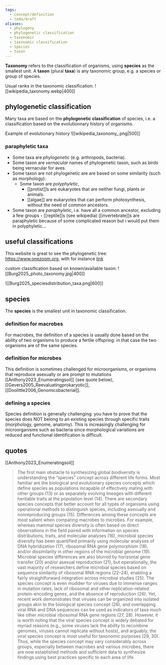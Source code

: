 ```yaml
---
tags:
  - concept/definition
  - todo/draft
aliases:
  - phylogeny
  - phylogenetic classification
  - taxonomic
  - taxonomic classification
  - species
  - taxon
---
```

**Taxonomy** refers to the classification of organisms, using **species** as the smallest unit.
A **taxon** (plural **taxa**) is any taxonomic group, e.g. a species or group of species.

Usual ranks in the taxonomic classification:
![[wikipedia_taxonomy.webp|400]]
## phylogenetic classification
Many taxa are based on the **phylogenetic classification** of species, i.e. a classification based on the evolutionnary history of organisms.

Example of evolutionary history
![[wikipedia_taxonomy_.png|500]]

### paraphyletic taxa
- Some taxa are *phylogenetic* (e.g. arthropods, bacteria).
- Some taxon are *vernacular* names of phylogenetic taxon, such as birds being vernacular for aves.
- Some taxon are not phylogenetic are are based on some similarity (such as morphology):
	- Some taxon are *polyphyletic*,
		- [[protist]]s are eukaryotes that are neither fungi, plants or animals.
		-  [[algae]] are eukaryotes that can perform photosynthesis, without the need of common ancestors.
- Some taxon are *paraphyletic*, i.e. have all a common ancestor, excluding a few groups
		- [[reptile]]s (see wikipedia)
[[invertebrate]]s are paraphyletic because of some complicated reason but i would put them in polyphyletic... 

## useful classifications
This website is great to see the phylogenetic tree:
https://www.onezoom.org, with for instance [link](https://www.onezoom.org/life/@Mollusca=802117?otthome=%40Nematoda%3D395057&cols=popularity&highlight=path%3A%40Nematoda%3D395057&highlight=path%3A%40Lumbricus%3D316461&highlight=path%3A%40Arthropoda%3D632179&highlight=path%3A%40Mollusca%3D802117&highlight=path%3A%40Aves%3D81461&highlight=path%3A%40Sauropsida%3D639642&highlight=path%3A%40Amphibia%3D544595&highlight=path%3A%40salmonid_fish%3D4138003&highlight=path%3A%40Fungi%3D352914&highlight=path%3A%40Mytilus_edulis%3D499751#x966,y667,w0.5662)

custom classification based on known/available taxon:
![[Burg2025_photo_taxonomy.jpg|400]]

![[Burg2025_speciesdistribution_taxa.png|600]]
## species
 The **species** is the smallest unit in taxonomic classification.
### definition for macrobes
 For macrobes, the definition of a species is usually done based on the ability of two organisms to produce a fertile offspring: in that case the two organisms are of the same species. 
### definition for microbes
 This definition is sometimes challenged for microorganisms, or organisms that reproduce asexually or are prompt to mutations  [[Anthony2023_Enumeratingsoil]] (see quote below), [[Gevers2005_Reevaluatingprokaryotic]], [[Doolittle2006_Genomicsbacterial]].
### defining a species
Species definition is generally challenging: you have to prove that the species does NOT belong to an existing species through specific traits (morphology, genome, anatomy). This is increasingly challenging for microorganisms such as bacteria since morphological variations are reduced and functional identification is difficult.

## quotes
[[Anthony2023_Enumeratingsoil]]
> The first main obstacle to synthesizing global biodiversity is understanding the “species” concept across different life forms. Most familiar are the biological and evolutionary species concepts which define species as populations incapable of effectively mating with other groups (13) or as separately evolving lineages with different heritable traits at the population level (14). There are secondary species concepts that better account for all types of organisms using operational methods to distinguish species, including asexually and nonreproducing groups (15). Differences among these concepts are most salient when comparing macrobes to microbes. For example, whereas mammal species diversity is often based on direct observations in the field paired with information on species distributions, traits, and molecular analyses (16), microbial species diversity has been quantified primarily using molecular analyses of DNA hybridization (17), ribosomal RNA gene polymorphism (18), and/or dissimilarity in other regions of the microbial genome (19). Microbial species differences are also blurred by horizontal gene transfer (20) and/or asexual reproduction (21), but operationally, the vast majority of researchers define microbial species based on sequence similarity of ribosomal RNA regions (22–24), enabling a fairly straightforward integration across microbial studies (25). The species concept is even muddier for viruses due to immense ranges in mutation rates, lack of ribosomal and other replication-related protein-encoding genes, and the absence of reproduction (26). Yet, recent work demonstrates that viruses can be organized into isolated groups akin to the biological species concept (26), and overlapping viral RNA and DNA sequences can be used as indicators of taxa much like other microbial ribosomal RNA gene regions (27, 28). However, it is worth noting that the viral species concept is widely debated for myriad reasons (e.g., some viruses lack the ability to recombine genomes, viruses cannot replicate without hosts), and arguably, the viral species concept is most useful for taxonomic purposes (29, 30). Thus, while the species concept may vary considerably across groups, especially between macrobes and various microbes, there are now established methods and sufficient data to synthesize findings using best practices specific to each area of life.